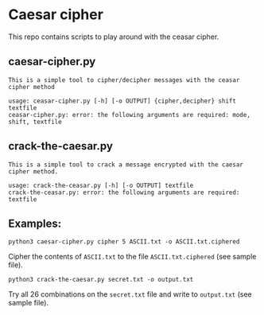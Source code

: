 # Caesar cipher

This repo contains scripts to play around with the ceasar cipher. 

## caesar-cipher.py
```
This is a simple tool to cipher/decipher messages with the ceasar cipher method

usage: ceasar-cipher.py [-h] [-o OUTPUT] {cipher,decipher} shift textfile
ceasar-cipher.py: error: the following arguments are required: mode, shift, textfile
```

## crack-the-caesar.py
```
This is a simple tool to crack a message encrypted with the caesar cipher method.

usage: crack-the-ceasar.py [-h] [-o OUTPUT] textfile
crack-the-ceasar.py: error: the following arguments are required: textfile
```

## Examples:

```
python3 caesar-cipher.py cipher 5 ASCII.txt -o ASCII.txt.ciphered
```

Cipher the contents of ```ASCII.txt``` to the file ```ASCII.txt.ciphered``` (see sample file).

```
python3 crack-the-caesar.py secret.txt -o output.txt
```

Try all 26 combinations on the ```secret.txt``` file and write to ```output.txt``` (see sample file).
